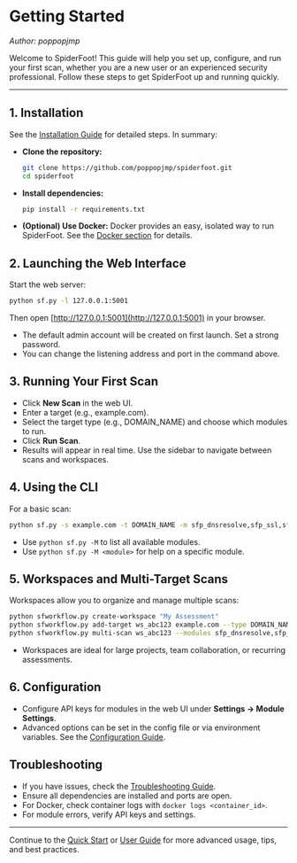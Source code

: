 # Getting Started

*Author: poppopjmp*

Welcome to SpiderFoot! This guide will help you set up, configure, and run your first scan, whether you are a new user or an experienced security professional. Follow these steps to get SpiderFoot up and running quickly.

---

## 1. Installation

See the [Installation Guide](installation.md) for detailed steps. In summary:

- **Clone the repository:**
  ```sh
  git clone https://github.com/poppopjmp/spiderfoot.git
  cd spiderfoot
  ```
- **Install dependencies:**
  ```sh
  pip install -r requirements.txt
  ```
- **(Optional) Use Docker:**
  Docker provides an easy, isolated way to run SpiderFoot. See the [Docker section](installation.md#docker-installation) for details.

## 2. Launching the Web Interface

Start the web server:
```sh
python sf.py -l 127.0.0.1:5001
```
Then open [http://127.0.0.1:5001](http://127.0.0.1:5001) in your browser.

- The default admin account will be created on first launch. Set a strong password.
- You can change the listening address and port in the command above.

## 3. Running Your First Scan

- Click **New Scan** in the web UI.
- Enter a target (e.g., example.com).
- Select the target type (e.g., DOMAIN_NAME) and choose which modules to run.
- Click **Run Scan**.
- Results will appear in real time. Use the sidebar to navigate between scans and workspaces.

## 4. Using the CLI

For a basic scan:
```sh
python sf.py -s example.com -t DOMAIN_NAME -m sfp_dnsresolve,sfp_ssl,sfp_whois
```
- Use `python sf.py -M` to list all available modules.
- Use `python sf.py -M <module>` for help on a specific module.

## 5. Workspaces and Multi-Target Scans

Workspaces allow you to organize and manage multiple scans:
```sh
python sfworkflow.py create-workspace "My Assessment"
python sfworkflow.py add-target ws_abc123 example.com --type DOMAIN_NAME
python sfworkflow.py multi-scan ws_abc123 --modules sfp_dnsresolve,sfp_ssl
```
- Workspaces are ideal for large projects, team collaboration, or recurring assessments.

## 6. Configuration

- Configure API keys for modules in the web UI under **Settings → Module Settings**.
- Advanced options can be set in the config file or via environment variables. See the [Configuration Guide](configuration.md).

## Troubleshooting
- If you have issues, check the [Troubleshooting Guide](troubleshooting.md).
- Ensure all dependencies are installed and ports are open.
- For Docker, check container logs with `docker logs <container_id>`.
- For module errors, verify API keys and settings.

---

Continue to the [Quick Start](quickstart.md) or [User Guide](user_guide.md) for more advanced usage, tips, and best practices.
